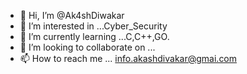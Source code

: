 - 👋 Hi, I’m @Ak4shDiwakar
- 👀 I’m interested in ...Cyber_Security
- 🌱 I’m currently learning ...C,C++,GO.
- 💞️ I’m looking to collaborate on ...
- 📫 How to reach me ... info.akashdivakar@gmai.com

<!---
Ak4shDiwakar/Ak4shDiwakar is a ✨ special ✨ repository because its `README.md` (this file) appears on your GitHub profile.
You can click the Preview link to take a look at your changes.
--->
